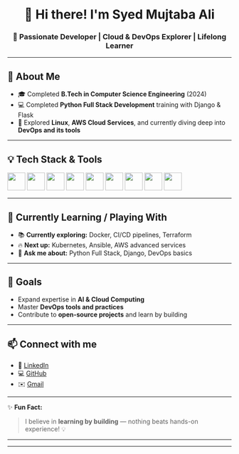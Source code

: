 <h1 align="center">👋 Hi there! I'm Syed Mujtaba Ali </h1>
<h3 align="center">🚀 Passionate Developer | Cloud & DevOps Explorer | Lifelong Learner</h3>

---

## 🌱 About Me

- 🎓 Completed **B.Tech in Computer Science Engineering** (2024)
- 💻 Completed **Python Full Stack Development** training with Django & Flask
- 🐧 Explored **Linux**, **AWS Cloud Services**, and currently diving deep into **DevOps and its tools**

---

## 💡 Tech Stack & Tools

<p align="left">
  <img src="https://cdn.jsdelivr.net/gh/devicons/devicon/icons/python/python-original.svg" width="40" height="40"/>
  <img src="https://cdn.jsdelivr.net/gh/devicons/devicon/icons/javascript/javascript-original.svg" width="40" height="40"/>
  <img src="https://cdn.jsdelivr.net/gh/devicons/devicon/icons/html5/html5-original.svg" width="40" height="40"/>
  <img src="https://cdn.jsdelivr.net/gh/devicons/devicon/icons/css3/css3-original.svg" width="40" height="40"/>
  <img src="https://cdn.jsdelivr.net/gh/devicons/devicon/icons/mysql/mysql-original.svg" width="40" height="40"/>
  <img src="https://cdn.jsdelivr.net/gh/devicons/devicon/icons/linux/linux-original.svg" width="40" height="40"/>
  <img src="https://cdn.jsdelivr.net/gh/devicons/devicon/icons/docker/docker-original.svg" width="40" height="40"/>
  <img src="https://cdn.jsdelivr.net/gh/devicons/devicon/icons/git/git-original.svg" width="40" height="40"/>
  <img src="https://cdn.jsdelivr.net/gh/devicons/devicon/icons/amazonwebservices/amazonwebservices-original.svg" width="40" height="40"/>
</p>

---

## 🧩 Currently Learning / Playing With

- 📚 **Currently exploring:** Docker, CI/CD pipelines, Terraform
- 🔥 **Next up:** Kubernetes, Ansible, AWS advanced services
- 💬 **Ask me about:** Python Full Stack, Django, DevOps basics

---

## 🚀 Goals

- Expand expertise in **AI & Cloud Computing**
- Master **DevOps tools and practices**
- Contribute to **open-source projects** and learn by building

---

## 📫 Connect with me

- 💼 [LinkedIn](https://linkedin.com/mujtaba3103)
- 💻 [GitHub](https://github.com/mujtaba03)
- ✉️ [Gmail](mailto:mujtaba31003@gmail.com)

---

✨ **Fun Fact:**  
> I believe in **learning by building** — nothing beats hands-on experience! 💡

---


---

